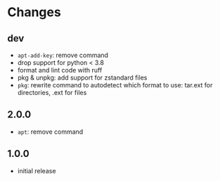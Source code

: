 # Changes

## dev

* `apt-add-key`: remove command
* drop support for python < 3.8
* format and lint code with ruff
* pkg & unpkg: add support for zstandard files
* `pkg`: rewrite command to autodetect which format to use: tar.ext for directories, .ext for files

## 2.0.0

* `apt`: remove command

## 1.0.0

* initial release

